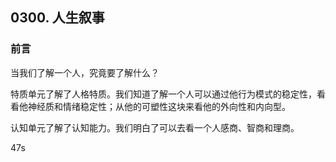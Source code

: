 ## 0300. 人生叙事

### 前言

当我们了解一个人，究竟要了解什么？

特质单元了解了人格特质。我们知道了解一个人可以通过他行为模式的稳定性，看看他神经质和情绪稳定性；从他的可塑性这块来看他的外向性和内向型。

认知单元了解了认知能力。我们明白了可以去看一个人感商、智商和理商。

47s